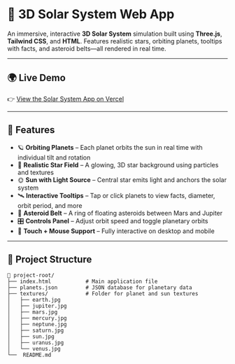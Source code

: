 # 🌌 3D Solar System Web App

An immersive, interactive **3D Solar System** simulation built using **Three.js**, **Tailwind CSS**, and **HTML**. Features realistic stars, orbiting planets, tooltips with facts, and asteroid belts—all rendered in real time.

---

## 🌍 Live Demo

👉 [View the Solar System App on Vercel](https://solar-system-ten-bay.vercel.app/)

---

## 🚀 Features

- 🪐 **Orbiting Planets** – Each planet orbits the sun in real time with individual tilt and rotation
- 🌠 **Realistic Star Field** – A glowing, 3D star background using particles and textures
- 🌞 **Sun with Light Source** – Central star emits light and anchors the solar system
- 🛰️ **Interactive Tooltips** – Tap or click planets to view facts, diameter, orbit period, and more
- 🌌 **Asteroid Belt** – A ring of floating asteroids between Mars and Jupiter
- 🎛️ **Controls Panel** – Adjust orbit speed and toggle planetary orbits
- 📱 **Touch + Mouse Support** – Fully interactive on desktop and mobile

---

## 📁 Project Structure

```plaintext
📁 project-root/
├── index.html           # Main application file
├── planets.json         # JSON database for planetary data
├── textures/            # Folder for planet and sun textures
│   ├── earth.jpg
│   ├── jupiter.jpg
│   ├── mars.jpg
│   ├── mercury.jpg
│   ├── neptune.jpg
│   ├── saturn.jpg
│   ├── sun.jpg
│   ├── uranus.jpg
│   └── venus.jpg
└──  README.md

